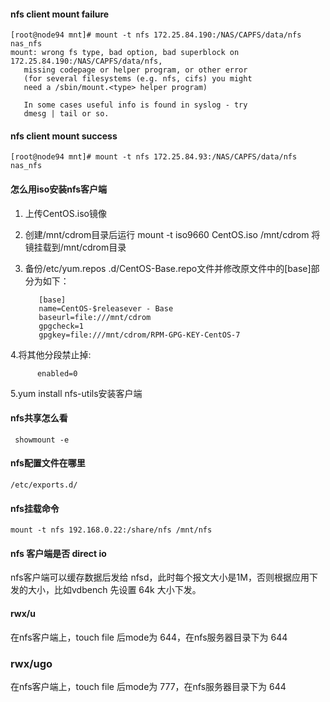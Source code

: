 #### nfs client mount failure

    [root@node94 mnt]# mount -t nfs 172.25.84.190:/NAS/CAPFS/data/nfs nas_nfs
    mount: wrong fs type, bad option, bad superblock on 172.25.84.190:/NAS/CAPFS/data/nfs,
       missing codepage or helper program, or other error
       (for several filesystems (e.g. nfs, cifs) you might
       need a /sbin/mount.<type> helper program)

       In some cases useful info is found in syslog - try
       dmesg | tail or so.

#### nfs client mount success

    [root@node94 mnt]# mount -t nfs 172.25.84.93:/NAS/CAPFS/data/nfs nas_nfs

#### 怎么用iso安装nfs客户端

1. 上传CentOS.iso镜像
2. 创建/mnt/cdrom目录后运行 mount -t iso9660 CentOS.iso /mnt/cdrom 将镜挂载到/mnt/cdrom目录
3. 备份/etc/yum.repos .d/CentOS-Base.repo文件并修改原文件中的[base]部分为如下：

          [base]
          name=CentOS-$releasever - Base
          baseurl=file:///mnt/cdrom
          gpgcheck=1
          gpgkey=file:///mnt/cdrom/RPM-GPG-KEY-CentOS-7

4.将其他分段禁止掉:

          enabled=0
          
5.yum install nfs-utils安装客户端

#### nfs共享怎么看

     showmount -e

#### nfs配置文件在哪里

    /etc/exports.d/

#### nfs挂载命令

    mount -t nfs 192.168.0.22:/share/nfs /mnt/nfs
    
#### nfs 客户端是否 direct io

nfs客户端可以缓存数据后发给 nfsd，此时每个报文大小是1M，否则根据应用下发的大小，比如vdbench 先设置 64k 大小下发。

#### rwx/u

在nfs客户端上，touch file 后mode为 644，在nfs服务器目录下为 644

### rwx/ugo

在nfs客户端上，touch file 后mode为 777，在nfs服务器目录下为 644
